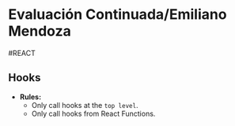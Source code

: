 # Evaluación Continuada/Emiliano Mendoza

#REACT
## Hooks 
- **Rules:**
    * Only call hooks at the `top level`.
    * Only call hooks from React Functions.

